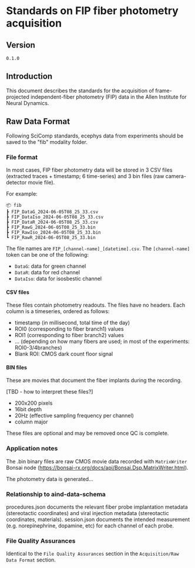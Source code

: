# Standards on FIP fiber photometry acquisition

## Version

`0.1.0`

## Introduction

This document describes the standards for the acquisition of frame-projected independent-fiber photometry (FIP) data in the Allen Institute for Neural Dynamics.

## Raw Data Format

Following SciComp standards, ecephys data from experiments should be saved to the "fib" modality folder.

### File format 

In most cases, FIP fiber photometry data will be stored in 3 CSV files (extracted traces + timestamp; 6 time-series) and 3 bin files (raw camera-detector movie file).

For example:

```plaintext
📦 fib
┣ FIP_DataG_2024-06-05T08_25_33.csv
┣ FIP_DataIso_2024-06-05T08_25_33.csv
┣ FIP_DataR_2024-06-05T08_25_33.csv
┣ FIP_RawG_2024-06-05T08_25_33.bin
┣ FIP_RawIso_2024-06-05T08_25_33.bin
┗ FIP_RawR_2024-06-05T08_25_33.bin
```
The file names are `FIP_[channel-name]_[datetime].csv`.  The `[channel-name]` token can be one of the following:

* `DataG`: data for green channel
* `DataR`: data for red channel
* `DataIso`: data for isosbestic channel
  
#### CSV files

These files contain photometry readouts. The files have no headers. Each column is a timeseries, ordered as follows:

* timestamp (in millisecond, total time of the day)
* ROI0 (corresponding to fiber branch1) values
* ROI1 (corresponding to fiber branch2) values
* ...  (depending on how many fibers are used; in most of the experiments: ROI0-3/4branches)
* Blank ROI: CMOS dark count floor signal

#### BIN files

These are movies that document the fiber implants during the recording.

[TBD - how to interpret these files?]

* 200x200 pixels
* 16bit depth
* 20Hz (effective sampling frequency per channel)
* column major

These files are optional and may be removed once QC is complete. 

### Application notes

The .bin binary files are raw CMOS movie data recorded with `MatrixWriter` Bonsai node (https://bonsai-rx.org/docs/api/Bonsai.Dsp.MatrixWriter.html).

The photometry data is generated...

### Relationship to aind-data-schema

procedures.json documents the relevant fiber probe implantation metadata (stereotactic coordinates) and viral injection metadata (stereotactic coordinates, materials). session.json documents the intended measurement (e.g. norepinephrine, dopamine, etc) for each channel of each probe. 

### File Quality Assurances

Identical to the `File Quality Assurances` section in the `Acquisition/Raw Data Format` section.

